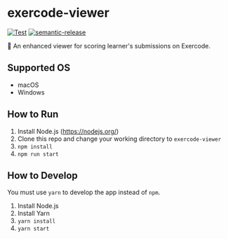 # exercode-viewer

[![Test](https://github.com/WillBooster/exercode-viewer/actions/workflows/test.yml/badge.svg)](https://github.com/WillBooster/exercode-viewer/actions/workflows/test.yml)
[![semantic-release](https://img.shields.io/badge/%20%20%F0%9F%93%A6%F0%9F%9A%80-semantic--release-e10079.svg)](https://github.com/semantic-release/semantic-release)

:100: An enhanced viewer for scoring learner's submissions on Exercode.

## Supported OS

- macOS
- Windows

## How to Run

1. Install Node.js (https://nodejs.org/)
2. Clone this repo and change your working directory to `exercode-viewer`
3. `npm install`
4. `npm run start`

## How to Develop

You must use `yarn` to develop the app instead of `npm`.

1. Install Node.js
2. Install Yarn
3. `yarn install`
4. `yarn start`
